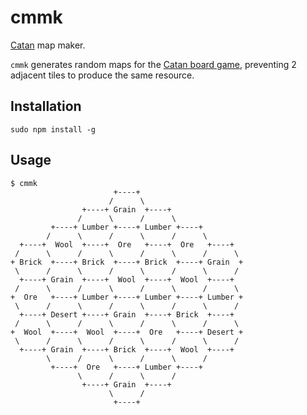 # cmmk
[Catan](https://www.catan.com/board-games) map maker.

`cmmk` generates random maps for the [Catan board game](https://www.catan.com/board-games),
preventing 2 adjacent tiles to produce the same resource.

## Installation

```
sudo npm install -g
```

## Usage

```
$ cmmk
                       +----+
                      /      \
                +----+ Grain  +----+
               /      \      /      \
         +----+ Lumber +----+ Lumber +----+
        /      \      /      \      /      \
  +----+  Wool  +----+  Ore   +----+  Ore   +----+
 /      \      /      \      /      \      /      \
+ Brick  +----+ Brick  +----+ Brick  +----+ Grain  +
 \      /      \      /      \      /      \      /
  +----+ Grain  +----+  Wool  +----+  Wool  +----+
 /      \      /      \      /      \      /      \
+  Ore   +----+ Lumber +----+ Lumber +----+ Lumber +
 \      /      \      /      \      /      \      /
  +----+ Desert +----+ Grain  +----+ Brick  +----+
 /      \      /      \      /      \      /      \
+  Wool  +----+  Wool  +----+  Ore   +----+ Desert +
 \      /      \      /      \      /      \      /
  +----+ Grain  +----+ Brick  +----+  Wool  +----+
        \      /      \      /      \      /
         +----+  Ore   +----+ Lumber +----+
               \      /      \      /
                +----+ Grain  +----+
                      \      /
                       +----+
```
